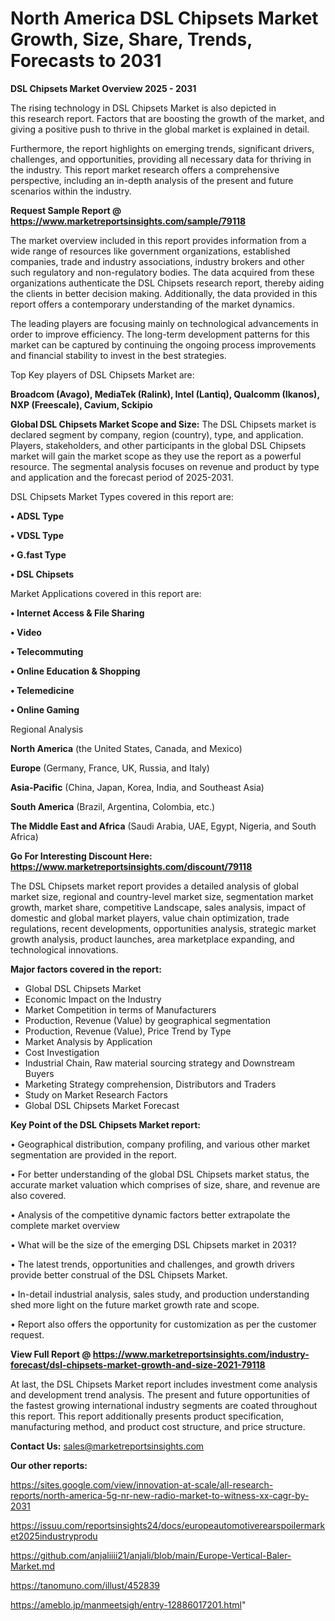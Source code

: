  # North America DSL Chipsets Market Growth, Size, Share, Trends, Forecasts to 2031

<Strong> DSL Chipsets Market Overview 2025 - 2031</strong>

The rising technology in DSL Chipsets Market is also depicted in this research report. Factors that are boosting the growth of the market, and giving a positive push to thrive in the global market is explained in detail.

Furthermore, the report highlights on emerging trends, significant drivers, challenges, and opportunities, providing all necessary data for thriving in the industry. This report market research offers a comprehensive perspective, including an in-depth analysis of the present and future scenarios within the industry.

<strong>Request Sample Report @ <a href=https://www.marketreportsinsights.com/sample/79118>https://www.marketreportsinsights.com/sample/79118</a></strong>

The market overview included in this report provides information from a wide range of resources like government organizations, established companies, trade and industry associations, industry brokers and other such regulatory and non-regulatory bodies. The data acquired from these organizations authenticate the DSL Chipsets research report, thereby aiding the clients in better decision making. Additionally, the data provided in this report offers a contemporary understanding of the market dynamics.

The leading players are focusing mainly on technological advancements in order to improve efficiency. The long-term development patterns for this market can be captured by continuing the ongoing process improvements and financial stability to invest in the best strategies.

Top Key players of DSL Chipsets Market are:

<strong>Broadcom (Avago), MediaTek (Ralink), Intel (Lantiq), Qualcomm (Ikanos), NXP (Freescale), Cavium, Sckipio</strong>

<strong><b>Global DSL Chipsets Market Scope and Size:</b></strong>
The DSL Chipsets market is declared segment by company, region (country), type, and application. Players, stakeholders, and other participants in the global DSL Chipsets market will gain the market scope as they use the report as a powerful resource. The segmental analysis focuses on revenue and product by type and application and the forecast period of 2025-2031.

DSL Chipsets Market Types covered in this report are:

<strong>• ADSL Type

• VDSL Type

• G.fast Type

• DSL Chipsets</strong>

Market Applications covered in this report are:

<strong>• Internet Access & File Sharing

• Video

• Telecommuting

• Online Education & Shopping

• Telemedicine

• Online Gaming</strong> 

Regional Analysis

<strong>North America</strong> (the United States, Canada, and Mexico)

<strong>Europe</strong> (Germany, France, UK, Russia, and Italy)

<strong>Asia-Pacific</strong> (China, Japan, Korea, India, and Southeast Asia)

<strong>South America</strong> (Brazil, Argentina, Colombia, etc.)

<strong>The Middle East and Africa</strong> (Saudi Arabia, UAE, Egypt, Nigeria, and South Africa)

<strong>Go For Interesting Discount Here: <a href=https://www.marketreportsinsights.com/discount/79118>https://www.marketreportsinsights.com/discount/79118</a></strong>

The DSL Chipsets market report provides a detailed analysis of global market size, regional and country-level market size, segmentation market growth, market share, competitive Landscape, sales analysis, impact of domestic and global market players, value chain optimization, trade regulations, recent developments, opportunities analysis, strategic market growth analysis, product launches, area marketplace expanding, and technological innovations.

<strong><b>Major factors covered in the report:</b></strong>
<ul>
  <li>Global DSL Chipsets Market </li>
  <li>Economic Impact on the Industry</li>
  <li>Market Competition in terms of Manufacturers</li>
  <li>Production, Revenue (Value) by geographical segmentation</li>
  <li>Production, Revenue (Value), Price Trend by Type</li>
  <li>Market Analysis by Application</li>
  <li>Cost Investigation</li>
  <li>Industrial Chain, Raw material sourcing strategy and Downstream Buyers</li>
  <li>Marketing Strategy comprehension, Distributors and Traders</li>
  <li>Study on Market Research Factors</li>
  <li>Global DSL Chipsets Market Forecast</li>
</ul>

<strong><b>Key Point of the DSL Chipsets Market report:</b></strong>

• Geographical distribution, company profiling, and various other market segmentation are provided in the report.

• For better understanding of the global DSL Chipsets market status, the accurate market valuation which comprises of size, share, and revenue are also covered.

• Analysis of the competitive dynamic factors better extrapolate the complete market overview

• What will be the size of the emerging DSL Chipsets market in 2031?

• The latest trends, opportunities and challenges, and growth drivers provide better construal of the DSL Chipsets Market.

• In-detail industrial analysis, sales study, and production understanding shed more light on the future market growth rate and scope.

• Report also offers the opportunity for customization as per the customer request.

<strong><b>View Full Report @ <a href=https://www.marketreportsinsights.com/industry-forecast/dsl-chipsets-market-growth-and-size-2021-79118>https://www.marketreportsinsights.com/industry-forecast/dsl-chipsets-market-growth-and-size-2021-79118</a></b></strong>


At last, the DSL Chipsets Market report includes investment come analysis and development trend analysis. The present and future opportunities of the fastest growing international industry segments are coated throughout this report. This report additionally presents product specification, manufacturing method, and product cost structure, and price structure.

<strong>Contact Us:</strong>
sales@marketreportsinsights.com

<strong>Our other reports:</strong>

<a href=https://sites.google.com/view/innovation-at-scale/all-research-reports/north-america-5g-nr-new-radio-market-to-witness-xx-cagr-by-2031>https://sites.google.com/view/innovation-at-scale/all-research-reports/north-america-5g-nr-new-radio-market-to-witness-xx-cagr-by-2031</a>

<a href=https://issuu.com/reportsinsights24/docs/europeautomotiverearspoilermarket2025industryprodu>https://issuu.com/reportsinsights24/docs/europeautomotiverearspoilermarket2025industryprodu</a>

<a href=https://github.com/anjaliiii21/anjali/blob/main/Europe-Vertical-Baler-Market.md>https://github.com/anjaliiii21/anjali/blob/main/Europe-Vertical-Baler-Market.md</a>

<a href=https://tanomuno.com/illust/452839>https://tanomuno.com/illust/452839</a>

<a href=https://ameblo.jp/manmeetsigh/entry-12886017201.html>https://ameblo.jp/manmeetsigh/entry-12886017201.html</a>"
